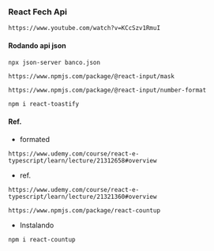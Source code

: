 ### React Fech Api

```
https://www.youtube.com/watch?v=KCcSzv1RmuI
```

#### Rodando api json
```
npx json-server banco.json
```

``` Input mask
https://www.npmjs.com/package/@react-input/mask
```

``` Number Format
https://www.npmjs.com/package/@react-input/number-format
```

``` Alerts
npm i react-toastify
```

#### Ref.

* formated
```
https://www.udemy.com/course/react-e-typescript/learn/lecture/21312658#overview
```

* ref. 
```
https://www.udemy.com/course/react-e-typescript/learn/lecture/21321360#overview
```

``` React CountUp
https://www.npmjs.com/package/react-countup

```
* Instalando
```
npm i react-countup
```